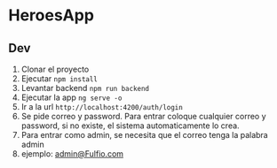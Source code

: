# HeroesApp

## Dev

1. Clonar el proyecto
2. Ejecutar ```npm install```
3. Levantar backend ```npm run backend```
4. Ejecutar la app  ```ng serve -o```
5. Ir a la url ```http://localhost:4200/auth/login```
6. Se pide correo y password. Para entrar coloque cualquier correo y password,
si no existe, el sistema automaticamente lo crea.
7. Para entrar como admin, se necesita que el correo tenga la palabra admin
8. ejemplo: admin@Fulfio.com

